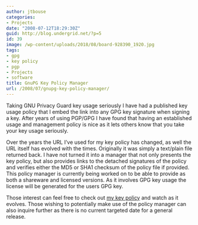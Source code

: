 ```yaml
---
author: jtbouse
categories:
- Projects
date: "2008-07-12T18:29:30Z"
guid: http://blog.undergrid.net/?p=5
id: 39
image: /wp-content/uploads/2018/08/board-928390_1920.jpg
tags:
- gpg
- key policy
- pgp
- Projects
- software
title: GnuPG Key Policy Manager
url: /2008/07/gnupg-key-policy-manager/
---
```

Taking GNU Privacy Guard key usage seriously I have had a published key usage policy that I embed the link into any GPG key signature when signing a key. After years of using PGP/GPG I have found that having an established usage and management policy is nice as it lets others know that you take your key usage seriously.

<!--more-->
Over the years the URL I&#8217;ve used for my key policy has changed, as well the URL itself has evolved with the times. Originally it was simply a text/plain file returned back. I have not turned it into a manager that not only presents the key policy, but also provides links to the detached signatures of the policy and verifies either the MD5 or SHA1 checksum of the policy file if provided.  This policy manager is currently being worked on to be able to provide as both a shareware and licensed versions. As it involves GPG key usage the license will be generated for the users GPG key.

Those interest can feel free to check out <a title="Jeremy T. Bouse GPG Key Policy" href="http://undergrid.net/legal/gpg/" target="_blank" rel="noopener">my key policy</a> and watch as it evolves. Those wishing to potentially make use of the policy manager can also inquire further as there is no current targeted date for a general release.